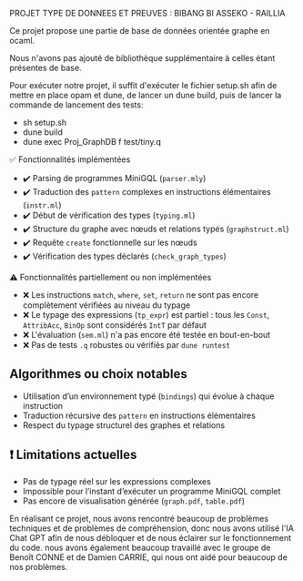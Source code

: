 PROJET TYPE DE DONNEES ET PREUVES :
BIBANG BI ASSEKO - RAILLIA

Ce projet propose une partie de base de données orientée graphe en ocaml.

Nous n'avons pas ajouté de bibliothèque supplémentaire à celles étant présentes de base.

Pour exécuter notre projet, il suffit d'exécuter le fichier setup.sh afin de mettre en place opam et dune, de lancer un dune build, puis de lancer la commande de lancement des tests:

- sh setup.sh
- dune build
- dune exec Proj_GraphDB f test/tiny.q

✅ Fonctionnalités implémentées

- ✔️ Parsing de programmes MiniGQL (`parser.mly`)
- ✔️ Traduction des `pattern` complexes en instructions élémentaires (`instr.ml`)
- ✔️ Début de vérification des types (`typing.ml`)
- ✔️ Structure du graphe avec nœuds et relations typés (`graphstruct.ml`)
- ✔️ Requête `create` fonctionnelle sur les nœuds
- ✔️ Vérification des types déclarés (`check_graph_types`)

⚠️ Fonctionnalités partiellement ou non implémentées

- ❌ Les instructions `match`, `where`, `set`, `return` ne sont pas encore complètement vérifiées au niveau du typage
- ❌ Le typage des expressions (`tp_expr`) est partiel : tous les `Const`, `AttribAcc`, `BinOp` sont considérés `IntT` par défaut
- ❌ L'évaluation (`sem.ml`) n'a pas encore été testée en bout-en-bout
- ❌ Pas de tests `.q` robustes ou vérifiés par `dune runtest`

##  Algorithmes ou choix notables

- Utilisation d’un environnement typé (`bindings`) qui évolue à chaque instruction
- Traduction récursive des `pattern` en instructions élémentaires
- Respect du typage structurel des graphes et relations

## ❗ Limitations actuelles

- Pas de typage réel sur les expressions complexes
- Impossible pour l’instant d’exécuter un programme MiniGQL complet
- Pas encore de visualisation générée (`graph.pdf`, `table.pdf`)


En réalisant ce projet, nous avons rencontré beaucoup de problèmes techniques et de problèmes de compréhension, donc nous avons utilisé l'IA Chat GPT afin de nous débloquer et de nous éclairer sur le fonctionnement du code. nous avons également beaucoup travaillé avec le groupe de Benoît CONNE et de Damien CARRIE, qui nous ont aidé pour beaucoup de nos problèmes.
